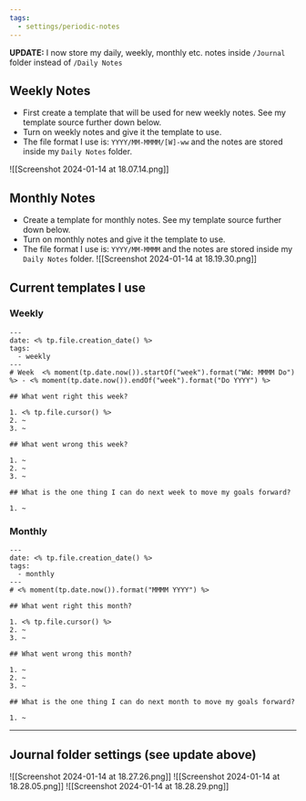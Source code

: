 ```yaml
---
tags:
  - settings/periodic-notes
---
```

**UPDATE:** I now store my daily, weekly, monthly etc. notes inside `/Journal` folder instead of `/Daily Notes`
## Weekly Notes

* First create a template that will be used for new weekly notes. See my template source further down below.
* Turn on weekly notes and give it the template to use.
* The file format I use is: `YYYY/MM-MMMM/[W]-ww` and the notes are stored inside my `Daily Notes` folder.

![[Screenshot 2024-01-14 at 18.07.14.png]]

## Monthly Notes

* Create a template for monthly notes. See my template source further down below.
* Turn on monthly notes and give it the template to use.
* The file format I use is: `YYYY/MM-MMMM` and the notes are stored inside my `Daily Notes` folder.
![[Screenshot 2024-01-14 at 18.19.30.png]]

## Current templates I use

### Weekly

```
---
date: <% tp.file.creation_date() %>
tags:
  - weekly
---
# Week  <% moment(tp.date.now()).startOf("week").format("WW: MMMM Do") %> - <% moment(tp.date.now()).endOf("week").format("Do YYYY") %> 

## What went right this week?

1. <% tp.file.cursor() %>
2. ~
3. ~

## What went wrong this week?

1. ~
2. ~
3. ~

## What is the one thing I can do next week to move my goals forward?

1. ~

```

### Monthly

```
---
date: <% tp.file.creation_date() %>
tags:
  - monthly
---
# <% moment(tp.date.now()).format("MMMM YYYY") %>

## What went right this month?

1. <% tp.file.cursor() %>
2. ~
3. ~

## What went wrong this month?

1. ~
2. ~
3. ~

## What is the one thing I can do next month to move my goals forward?

1. ~

```

---

## Journal folder settings (see update above)

![[Screenshot 2024-01-14 at 18.27.26.png]]
![[Screenshot 2024-01-14 at 18.28.05.png]]
![[Screenshot 2024-01-14 at 18.28.29.png]]
